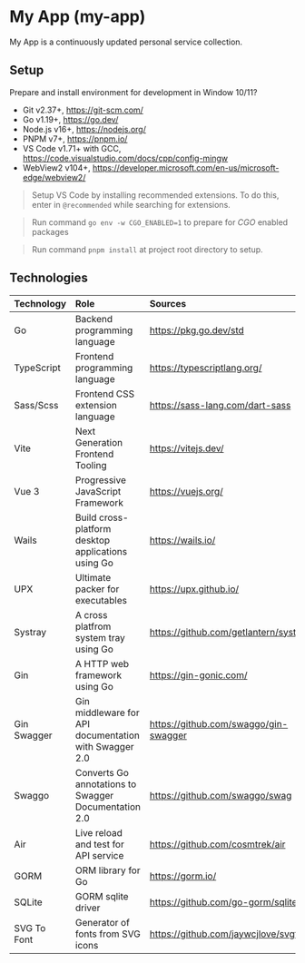# My App (my-app)

My App is a continuously updated personal service collection.

## Setup

Prepare and install environment for development in Window 10/11?

- Git v2.37+, https://git-scm.com/
- Go v1.19+, https://go.dev/
- Node.js v16+, https://nodejs.org/
- PNPM v7+, https://pnpm.io/
- VS Code v1.71+ with GCC, https://code.visualstudio.com/docs/cpp/config-mingw
- WebView2 v104+, https://developer.microsoft.com/en-us/microsoft-edge/webview2/

> Setup VS Code by installing recommended extensions. To do this, enter in `@recommended` while searching for extensions.

> Run command `go env -w CGO_ENABLED=1` to prepare for _CGO_ enabled packages

> Run command `pnpm install` at project root directory to setup.

## Technologies

| Technology  | Role                                                  | Sources                                 |
| :---------- | :---------------------------------------------------- | :-------------------------------------- |
| Go          | Backend programming language                          | https://pkg.go.dev/std                  |
| TypeScript  | Frontend programming language                         | https://typescriptlang.org/             |
| Sass/Scss   | Frontend CSS extension language                       | https://sass-lang.com/dart-sass         |
| Vite        | Next Generation Frontend Tooling                      | https://vitejs.dev/                     |
| Vue 3       | Progressive JavaScript Framework                      | https://vuejs.org/                      |
| Wails       | Build cross-platform desktop applications using Go    | https://wails.io/                       |
| UPX         | Ultimate packer for executables                       | https://upx.github.io/                  |
| Systray     | A cross platfrom system tray using Go                 | https://github.com/getlantern/systray   |
| Gin         | A HTTP web framework using Go                         | https://gin-gonic.com/                  |
| Gin Swagger | Gin middleware for API documentation with Swagger 2.0 | https://github.com/swaggo/gin-swagger   |
| Swaggo      | Converts Go annotations to Swagger Documentation 2.0  | https://github.com/swaggo/swag          |
| Air         | Live reload and test for API service                  | https://github.com/cosmtrek/air         |
| GORM        | ORM library for Go                                    | https://gorm.io/                        |
| SQLite      | GORM sqlite driver                                    | https://github.com/go-gorm/sqlite       |
| SVG To Font | Generator of fonts from SVG icons                     | https://github.com/jaywcjlove/svgtofont |
